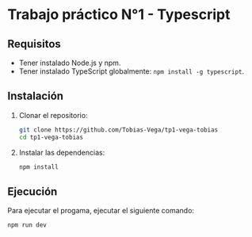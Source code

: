 # Trabajo práctico N°1 - Typescript

## Requisitos

- Tener instalado Node.js y npm.
- Tener instalado TypeScript globalmente: `npm install -g typescript`.

## Instalación

1. Clonar el repositorio:
   ```bash
   git clone https://github.com/Tobias-Vega/tp1-vega-tobias
   cd tp1-vega-tobias
   ```
2. Instalar las dependencias:
   ```bash
   npm install
   ```

## Ejecución

Para ejecutar el progama, ejecutar el siguiente comando:

```bash
npm run dev
```